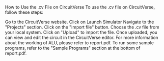 How to Use the .cv File on CircuitVerse
To use the .cv file on CircuitVerse, follow these steps:

Go to the CircuitVerse website.
Click on Launch Simulator
Navigate to the "Projects" section.
Click on the "Import file" button.
Choose the .cv file from your local system.
Click on "Upload" to import the file.
Once uploaded, you can view and edit the circuit in the CircuitVerse editor.
For more information about the working of ALU, please refer to report.pdf.
To run some sample programs, refer to the "Sample Programs" section at the bottom of report.pdf.
